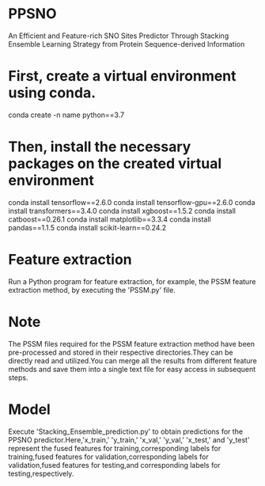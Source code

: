 # PPSNO
An Efficient and Feature-rich SNO Sites Predictor Through Stacking Ensemble Learning Strategy from Protein Sequence-derived Information
# First, create a virtual environment using conda.
conda create -n name python==3.7
# Then, install the necessary packages on the created virtual environment
conda install tensorflow==2.6.0
conda install tensorflow-gpu==2.6.0
conda install transformers==3.4.0
conda install xgboost==1.5.2
conda install catboost==0.26.1
conda install matplotlib==3.3.4
conda install pandas==1.1.5
conda install scikit-learn==0.24.2
# Feature extraction
Run a Python program for feature extraction, for example, the PSSM feature extraction method, by executing the 'PSSM.py' file.
# Note
The PSSM files required for the PSSM feature extraction method have been pre-processed and stored in their respective directories.They can be directly read and utilized.You can merge all the results from different feature methods and save them into a single text file for easy access in subsequent steps.
# Model
Execute 'Stacking_Ensemble_prediction.py' to obtain predictions for the PPSNO predictor.Here,'x_train,' 'y_train,' 'x_val,' 'y_val,' 'x_test,' and 'y_test' represent the fused features for training,corresponding labels for training,fused features for validation,corresponding labels for validation,fused features for testing,and corresponding labels for testing,respectively.
